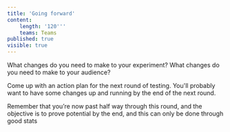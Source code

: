 ```yaml
---
title: 'Going forward'
content:
    length: '120'''
    teams: Teams
published: true
visible: true
---
```


What changes do you need to make to your experiment? What changes do you need to make to your audience?

Come up with an action plan for the next round of testing. You'll probably want to have some changes up and running by the end of the next round.

Remember that you’re now past half way through this round, and the objective is to prove potential by the end, and this can only be done through good stats